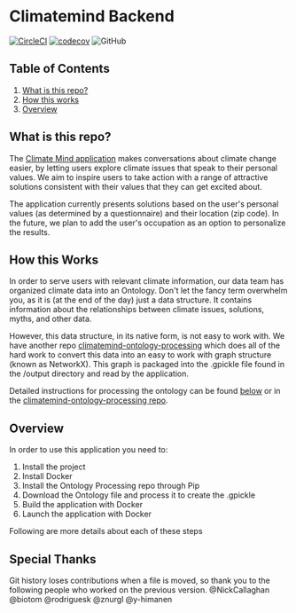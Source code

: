 # Climatemind Backend

[![CircleCI](https://circleci.com/gh/ClimateMind/climatemind-backend/tree/develop.svg?style=shield)](https://app.circleci.com/pipelines/github/ClimateMind/climatemind-backend?branch=develop) [![codecov](https://codecov.io/gh/ClimateMind/climatemind-backend/branch/develop/graph/badge.svg?token=6OBPBQ6OBP)](https://codecov.io/gh/ClimateMind/climatemind-backend) ![GitHub](https://img.shields.io/github/license/ClimateMind/climatemind-backend)

## Table of Contents

1. [What is this repo?](./#what-is-this-repo)
2. [How this works](./#how-this-works)
3. [Overview](./#overview)

## What is this repo?

The [Climate Mind application](https://app.climatemind.org) makes conversations about climate change easier, by letting users explore climate issues that speak to their personal values. We aim to inspire users to take action with a range of attractive solutions consistent with their values that they can get excited about.

The application currently presents solutions based on the user's personal values (as determined by a questionnaire) and their location (zip code). In the future, we plan to add the user's occupation as an option to personalize the results.

## How this Works

In order to serve users with relevant climate information, our data team has organized climate data into an Ontology. Don't let the fancy term overwhelm you, as it is (at the end of the day) just a data structure. It contains information about the relationships between climate issues, solutions, myths, and other data.

However, this data structure, in its native form, is not easy to work with. We have another repo [climatemind-ontology-processing](https://github.com/ClimateMind/climatemind-ontology-processing) which does all of the hard work to convert this data into an easy to work with graph structure (known as NetworkX). This graph is packaged into the .gpickle file found in the /output directory and read by the application.

Detailed instructions for processing the ontology can be found [below](./#owl-file-processing) or in the [climatemind-ontology-processing repo](https://github.com/ClimateMind/climatemind-ontology-processing).

## Overview

In order to use this application you need to:

1. Install the project
2. Install Docker
3. Install the Ontology Processing repo through Pip
4. Download the Ontology file and process it to create the .gpickle
5. Build the application with Docker
6. Launch the application with Docker

Following are more details about each of these steps

## Special Thanks

Git history loses contributions when a file is moved, so thank you to the following people who worked on the previous version. @NickCallaghan @biotom @rodriguesk @znurgl @y-himanen
